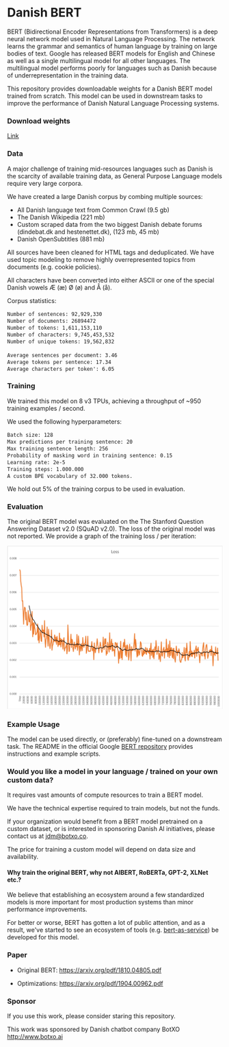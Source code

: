 Danish BERT
============

BERT (Bidirectional Encoder Representations from Transformers) is a deep neural network model used in Natural Language Processing. The network learns the grammar and semantics of human language by training on large bodies of text. Google has released BERT models for English and Chinese as well as a single multilingual model for all other languages. The multilingual model performs poorly for languages such as Danish because of underrepresentation in the training data.

This repository provides downloadable weights for a Danish BERT model trained from scratch. This model can be used in downstream tasks to improve the performance of Danish Natural Language Processing systems.

### Download weights

[Link](https://www.dropbox.com/s/b2ycb6l3icla0m1/danish_bert_uncased.zip?dl=0)

### Data

A major challenge of training mid-resources languages such as Danish is the scarcity of available training data, as General Purpose Language models require very large corpora.

We have created a large Danish corpus by combing multiple sources:

- All Danish language text from Common Crawl (9.5 gb)
- The Danish Wikipedia (221 mb)
- Custom scraped data from the two biggest Danish debate forums (dindebat.dk and hestenettet.dk), (123 mb, 45 mb)
- Danish OpenSubtitles (881 mb)

All sources have been cleaned for HTML tags and deduplicated. We have used topic modeling to remove highly overrepresented topics from documents (e.g. cookie policies).

All characters have been converted into either ASCII or one of the special Danish vowels Æ (æ) Ø (ø) and Å (å).

Corpus statistics:

```
Number of sentences: 92,929,330
Number of documents: 26894472
Number of tokens: 1,611,153,110
Number of characters: 9,745,453,532
Number of unique tokens: 19,562,832

Average sentences per document: 3.46
Average tokens per sentence: 17.34
Average characters per token': 6.05
```

### Training

We trained this model on 8 v3 TPUs, achieving a throughput of ~950 training examples / second.

We used the following hyperparameters:

```
Batch size: 128
Max predictions per training sentence: 20
Max training sentence length: 256
Probability of masking word in training sentence: 0.15
Learning rate: 2e-5
Training steps: 1.000.000
A custom BPE vocabulary of 32.000 tokens.
```

We hold out 5% of the training corpus to be used in evaluation.

### Evaluation

The original BERT model was evaluated on the The Stanford Question Answering Dataset v2.0 (SQuAD v2.0). The loss of the original model was not reported. We provide a graph of the training loss / per iteration:

![BERT Loss](/img/BERT%20loss.png)

### Example Usage

The model can be used directly, or (preferably) fine-tuned on a downstream task. The README in the official Google [BERT repository](https://github.com/google-research/bert) provides instructions and example scripts.

### Would you like a model in your language / trained on your own custom data?

It requires vast amounts of compute resources to train a BERT model.

We have the technical expertise required to train models, but not the funds.

If your organization would benefit from a BERT model pretrained on a custom dataset, or is interested in sponsoring Danish AI initiatives, please contact us at jdm@botxo.co.

The price for training a custom model will depend on data size and availability.

#### Why train the original BERT, why not AlBERT, RoBERTa, GPT-2, XLNet etc.?

We believe that establishing an ecosystem around a few standardized models is more important
for most production systems than minor performance improvements.

For better or worse, BERT has gotten a lot of public attention, and as a result, we've started to see an ecosystem of tools
(e.g. [bert-as-service](https://github.com/hanxiao/bert-as-service)) be developed for this model.

### Paper

- Original BERT: https://arxiv.org/pdf/1810.04805.pdf

- Optimizations: https://arxiv.org/pdf/1904.00962.pdf

### Sponsor

If you use this work, please consider staring this repository.

This work was sponsored by Danish chatbot company BotXO
http://www.botxo.ai
